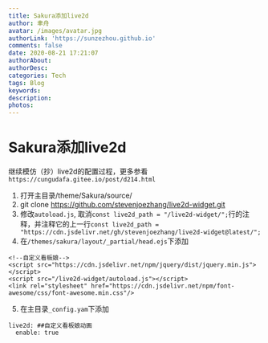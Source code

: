 ```yaml
---
title: Sakura添加live2d
author: 聿舟
avatar: /images/avatar.jpg
authorLink: 'https://sunzezhou.github.io'
comments: false
date: 2020-08-21 17:21:07
authorAbout:
authorDesc:
categories: Tech
tags: Blog
keywords:
description:
photos:
---
```


# Sakura添加live2d

继续模仿（抄）live2d的配置过程，更多参看`https://cungudafa.gitee.io/post/d214.html`

1. 打开主目录/theme/Sakura/source/ 
2. git clone https://github.com/stevenjoezhang/live2d-widget.git
3. 修改`autoload.js`, 取消`const live2d_path = "/live2d-widget/";`行的注释，并注释它的上一行`const live2d_path = "https://cdn.jsdelivr.net/gh/stevenjoezhang/live2d-widget@latest/";`
4. 在`/themes/sakura/layout/_partial/head.ejs`下添加
```
<!--自定义看板娘-->
<script src="https://cdn.jsdelivr.net/npm/jquery/dist/jquery.min.js"></script>
<script src="/live2d-widget/autoload.js"></script>
<link rel="stylesheet" href="https://cdn.jsdelivr.net/npm/font-awesome/css/font-awesome.min.css"/>
```
5. 在主目录`_config.yam`下添加
```
live2d: ##自定义看板娘动画
  enable: true
```